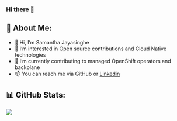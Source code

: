 ### Hi there 👋

## 💫 About Me:
- 👋 Hi, I’m Samantha Jayasinghe
- 👀 I’m interested in Open source contributions and Cloud Native technologies  
- 🌱 I’m currently contributing to managed OpenShift operators and backplane 
- 📫 You can reach me via GitHub or [Linkedin](https://www.linkedin.com/in/samanthatec/)

## 📊 GitHub Stats:
![](https://github-readme-stats.vercel.app/api?username=samanthajayasinghe&theme=tokyonight&hide_border=false&include_all_commits=false&count_private=false)

<!---
samanthajayasinghe/samanthajayasinghe is a ✨ special ✨ repository because its `README.md` (this file) appears on your GitHub profile.
You can click the Preview link to take a look at your changes.
--->
